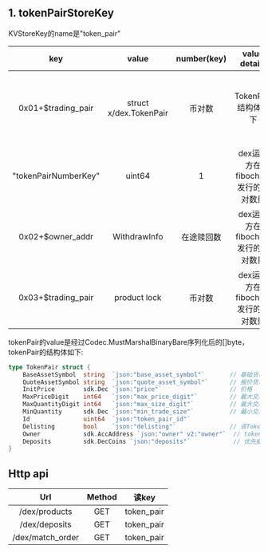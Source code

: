 ## 1. tokenPairStoreKey

KVStoreKey的name是"token_pair"

|       key                |          value           |   number(key) |    value details    | Value size |         Clean up         |      备注       |
| :----------------------: | :----------------------: | :----------: | :-----------------: | :--------: | :----------------------: | :-------------: |
|    0x01+$trading_pair   | struct x/dex.TokenPair    |   币对数      | TokenPair结构体如下 |    <1k     | 有接口删除上交易所的币对 | 存的交易币对的详细信息 |
| "tokenPairNumberKey"     |        uint64            |      1        |  dex运营方在fibochain发行的币对数量  |  <1k |                | 存的fibochain交易币对的数量 |
|     0x02+$owner_addr     |        WithdrawInfo      |  在途赎回数   |  dex运营方在fibochain发行的币对数量  |  <1k |                | 存的fibochain交易币对的数量 |
|     0x03+$trading_pair   |        product lock      |   币对数      |  dex运营方在fibochain发行的币对数量  |  <1k |                | 存的fibochain交易币对的数量 |

tokenPair的value是经过Codec.MustMarshalBinaryBare序列化后的[]byte，tokenPair的结构体如下:

```go
type TokenPair struct {
	BaseAssetSymbol  string  `json:"base_asset_symbol"`		  // 基础货币
	QuoteAssetSymbol string  `json:"quote_asset_symbol"`	  // 报价货币
	InitPrice        sdk.Dec `json:"price"`					  // 价格
	MaxPriceDigit    int64   `json:"max_price_digit"`	 	  // 最大交易价格的小数点位数
	MaxQuantityDigit int64   `json:"max_size_digit"`		  // 最大交易数量的小数点位数
	MinQuantity      sdk.Dec `json:"min_trade_size"`		  // 最小交易数量
	Id               uint64  `json:"token_pair_id"`
	Delisting        bool    `json:"delisting"` 		      // 该TokenPair是否处于提案下线中 delisting
	Owner            sdk.AccAddress `json:"owner" v2:"owner"`  // token的所有者
	Deposits		 sdk.DecCoins `json:"deposits"`            // 优先撮合成交金
}
```



## Http api

|       Url        | Method |       读key       |
| :--------------: | :----: | :--------------: |
| /dex/products    |  GET   | token_pair       |
| /dex/deposits    |  GET   | token_pair       |
| /dex/match_order |  GET   | token_pair       |


